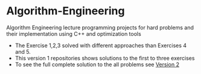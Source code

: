 # Algorithm-Engineering
Algorithm Engineering lecture programming projects for hard problems and their implementation using C++ and optimization tools

- The Exercise 1,2,3 solved with different approaches than Exercises 4 and 5.
- This version 1 repositories shows solutions to the first to three exercises 
- To see the full complete solution to the all problems see [Version 2](https://github.com/mertsaner/AlgorithmEngineering_v2.0 "Github Repo of Version 2")
